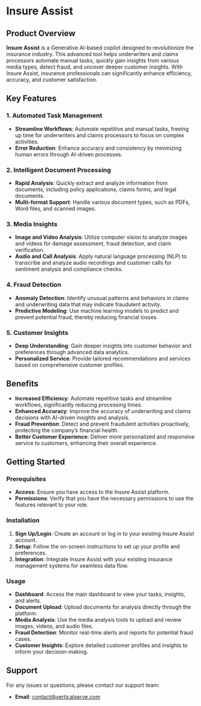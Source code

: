 # Insure Assist

## Product Overview

**Insure Assist** is a Generative AI-based copilot designed to revolutionize the insurance industry. This advanced tool helps underwriters and claims processors automate manual tasks, quickly gain insights from various media types, detect fraud, and uncover deeper customer insights. With Insure Assist, insurance professionals can significantly enhance efficiency, accuracy, and customer satisfaction.

## Key Features

### 1. Automated Task Management
- **Streamline Workflows**: Automate repetitive and manual tasks, freeing up time for underwriters and claims processors to focus on complex activities.
- **Error Reduction**: Enhance accuracy and consistency by minimizing human errors through AI-driven processes.

### 2. Intelligent Document Processing
- **Rapid Analysis**: Quickly extract and analyze information from documents, including policy applications, claims forms, and legal documents.
- **Multi-format Support**: Handle various document types, such as PDFs, Word files, and scanned images.

### 3. Media Insights
- **Image and Video Analysis**: Utilize computer vision to analyze images and videos for damage assessment, fraud detection, and claim verification.
- **Audio and Call Analysis**: Apply natural language processing (NLP) to transcribe and analyze audio recordings and customer calls for sentiment analysis and compliance checks.

### 4. Fraud Detection
- **Anomaly Detection**: Identify unusual patterns and behaviors in claims and underwriting data that may indicate fraudulent activity.
- **Predictive Modeling**: Use machine learning models to predict and prevent potential fraud, thereby reducing financial losses.

### 5. Customer Insights
- **Deep Understanding**: Gain deeper insights into customer behavior and preferences through advanced data analytics.
- **Personalized Service**: Provide tailored recommendations and services based on comprehensive customer profiles.

## Benefits

- **Increased Efficiency**: Automate repetitive tasks and streamline workflows, significantly reducing processing times.
- **Enhanced Accuracy**: Improve the accuracy of underwriting and claims decisions with AI-driven insights and analysis.
- **Fraud Prevention**: Detect and prevent fraudulent activities proactively, protecting the company’s financial health.
- **Better Customer Experience**: Deliver more personalized and responsive service to customers, enhancing their overall experience.

## Getting Started

### Prerequisites
- **Access**: Ensure you have access to the Insure Assist platform.
- **Permissions**: Verify that you have the necessary permissions to use the features relevant to your role.

### Installation
1. **Sign Up/Login**: Create an account or log in to your existing Insure Assist account.
2. **Setup**: Follow the on-screen instructions to set up your profile and preferences.
3. **Integration**: Integrate Insure Assist with your existing insurance management systems for seamless data flow.

### Usage
- **Dashboard**: Access the main dashboard to view your tasks, insights, and alerts.
- **Document Upload**: Upload documents for analysis directly through the platform.
- **Media Analysis**: Use the media analysis tools to upload and review images, videos, and audio files.
- **Fraud Detection**: Monitor real-time alerts and reports for potential fraud cases.
- **Customer Insights**: Explore detailed customer profiles and insights to inform your decision-making.

## Support

For any issues or questions, please contact our support team:
- **Email**: contact@verticalserve.com

